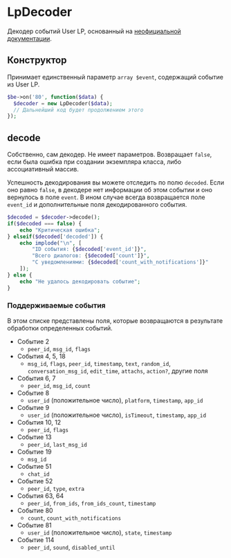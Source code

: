 # LpDecoder
Декодер событий User LP, основанный на [неофициальной документации](https://github.com/danyadev/longpoll-doc).

## Конструктор
Принимает единственный параметр `array $event`, содержащий событие из User LP.

```php
$be->on('80', function($data) {
  $decoder = new LpDecoder($data);
  // Дальнейший код будет продолжением этого
});
```

## decode
Собственно, сам декодер. Не имеет параметров. Возвращает `false`, если была ошибка при создании экземпляра класса, либо ассоциативный массив.

Успешность декодирования вы можете отследить по полю `decoded`. Если оно равно `false`, в декодере нет информации об этом событии и оно вернулось в поле `event`. В ином случае всегда возвращается поле `event_id` и дополнительные поля декодированного события.

```php
$decoded = $decoder->decode();
if($decoded === false) {
	echo "Критическая ошибка";
} elseif($decoded['decoded']) {
	echo implode("\n", [
		"ID события: {$decoded['event_id']}",
		"Всего диалогов: {$decoded['count']}",
		"С уведомлениями: {$decoded['count_with_notifications']}"
	]);
} else {
	echo "Не удалось декодировать событие";
}
```

### Поддерживаемые события
В этом списке представлены поля, которые возвращаются в результате обработки определенных событий.

* Событие 2
	- `peer_id`, `msg_id`, `flags`
* События 4, 5, 18
	- `msg_id`, `flags`, `peer_id`, `timestamp`, `text`, `random_id`, `conversation_msg_id`, `edit_time`, `attachs`, `action?`, другие поля
* События 6, 7
	- `peer_id`, `msg_id`, `count`
* Событие 8
	- `user_id` (положительное число), `platform`, `timestamp`, `app_id`
* Событие 9
	- `user_id` (положительное число), `isTimeout`, `timestamp`, `app_id`
* События 10, 12
	- `peer_id`, `flags`
* Событие 13
	- `peer_id`, `last_msg_id`
* Событие 19
	- `msg_id`
* Событие 51
	- `chat_id`
* Событие 52
	- `peer_id`, `type`, `extra`
* События 63, 64
	- `peer_id`, `from_ids`, `from_ids_count`, `timestamp`
* Событие 80
	- `count`, `count_with_notifications`
* Событие 81
	- `user_id` (положительное число), `state`, `timestamp`
* Событие 114
	- `peer_id`, `sound`, `disabled_until`